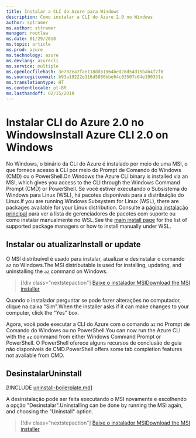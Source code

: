```yaml
---
title: Instalar a CLI do Azure para Windows
description: Como instalar a CLI do Azure 2.0 no Windows
author: sptramer
ms.author: sttramer
manager: routlaw
ms.date: 01/29/2018
ms.topic: article
ms.prod: azure
ms.technology: azure
ms.devlang: azurecli
ms.service: multiple
ms.openlocfilehash: 3e732ea7fae118ddb1564bed28d54d15bab4f7f0
ms.sourcegitcommit: b93a19222e116d5880bbe64c03507c64e190331e
ms.translationtype: HT
ms.contentlocale: pt-BR
ms.lasthandoff: 02/15/2018
---
```

# <a name="install-azure-cli-20-on-windows"></a><span data-ttu-id="63686-103">Instalar CLI do Azure 2.0 no Windows</span><span class="sxs-lookup"><span data-stu-id="63686-103">Install Azure CLI 2.0 on Windows</span></span>

<span data-ttu-id="63686-104">No Windows, o binário da CLI do Azure é instalado por meio de uma MSI, o que fornece acesso à CLI por meio do Prompt de Comando do Windows (CMD) ou o PowerShell.</span><span class="sxs-lookup"><span data-stu-id="63686-104">On Windows the Azure CLI binary is installed via an MSI, which gives you access to the CLI through the Windows Command Prompt (CMD) or PowerShell.</span></span>
<span data-ttu-id="63686-105">Se você estiver executando o Subsistema do Windows para Linux (WSL), há pacotes disponíveis para a distribuição do Linux.</span><span class="sxs-lookup"><span data-stu-id="63686-105">If you are running Windows Subsystem for Linux (WSL), there are packages available for your Linux distribution.</span></span> <span data-ttu-id="63686-106">Consulte a [página instalação principal](install-azure-cli.md) para ver a lista de gerenciadores de pacotes com suporte ou como instalar manualmente no WSL.</span><span class="sxs-lookup"><span data-stu-id="63686-106">See the [main install page](install-azure-cli.md) for the list of supported package managers or how to install manually under WSL.</span></span>

## <a name="install-or-update"></a><span data-ttu-id="63686-107">Instalar ou atualizar</span><span class="sxs-lookup"><span data-stu-id="63686-107">Install or update</span></span>

<span data-ttu-id="63686-108">O MSI distribuível é usado para instalar, atualizar e desinstalar o comando `az` no Windows.</span><span class="sxs-lookup"><span data-stu-id="63686-108">The MSI distributable is used for installing, updating, and uninstalling the `az` command on Windows.</span></span>

> [!div class="nextstepaction"]
> [<span data-ttu-id="63686-109">Baixe o instalador MSI</span><span class="sxs-lookup"><span data-stu-id="63686-109">Download the MSI installer</span></span>](https://azurecliprod.blob.core.windows.net/msi/azure-cli-latest.msi)

<span data-ttu-id="63686-110">Quando o instalador perguntar se pode fazer alterações no computador, clique na caixa "Sim".</span><span class="sxs-lookup"><span data-stu-id="63686-110">When the installer asks if it can make changes to your computer, click the "Yes" box.</span></span>

<span data-ttu-id="63686-111">Agora, você pode executar a CLI do Azure com o comando `az` no Prompt de Comando do Windows ou no PowerShell.</span><span class="sxs-lookup"><span data-stu-id="63686-111">You can now run the Azure CLI with the `az` command from either Windows Command Prompt or PowerShell.</span></span> <span data-ttu-id="63686-112">O PowerShell oferece alguns recursos de conclusão de guia não disponíveis de CMD.</span><span class="sxs-lookup"><span data-stu-id="63686-112">PowerShell offers some tab completion features not available from CMD.</span></span>

## <a name="uninstall"></a><span data-ttu-id="63686-113">Desinstalar</span><span class="sxs-lookup"><span data-stu-id="63686-113">Uninstall</span></span>

[!INCLUDE [uninstall-boilerplate.md](includes/uninstall-boilerplate.md)]

<span data-ttu-id="63686-114">A desinstalação pode ser feita executando o MSI novamente e escolhendo a opção "Desinstalar".</span><span class="sxs-lookup"><span data-stu-id="63686-114">Uninstalling can be done by running the MSI again, and choosing the "Uninstall" option.</span></span>

> [!div class="nextstepaction"]
> [<span data-ttu-id="63686-115">Baixe o instalador MSI</span><span class="sxs-lookup"><span data-stu-id="63686-115">Download the MSI installer</span></span>](https://azurecliprod.blob.core.windows.net/msi/azure-cli-latest.msi)
